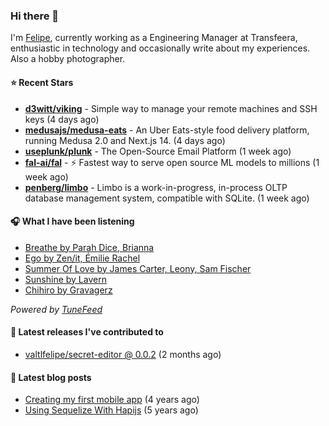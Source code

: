 ### Hi there 👋

I'm [Felipe](https://felipevm.com), currently working as a Engineering Manager at Transfeera, enthusiastic in technology and occasionally write about my experiences. Also a hobby photographer.

#### ⭐ Recent Stars
- **[d3witt/viking](https://github.com/d3witt/viking)** - Simple way to manage your remote machines and SSH keys (4 days ago)
- **[medusajs/medusa-eats](https://github.com/medusajs/medusa-eats)** - An Uber Eats-style food delivery platform, running Medusa 2.0 and Next.js 14. (4 days ago)
- **[useplunk/plunk](https://github.com/useplunk/plunk)** - The Open-Source Email Platform (1 week ago)
- **[fal-ai/fal](https://github.com/fal-ai/fal)** - ⚡ Fastest way to serve open source ML models to millions (1 week ago)
- **[penberg/limbo](https://github.com/penberg/limbo)** - Limbo is a work-in-progress, in-process OLTP database management system, compatible with SQLite. (1 week ago)

#### 🎧 What I have been listening
- [Breathe by Parah Dice, Brianna](https://open.spotify.com/track/0cD9Wkmru9qmxuTAVq8CCM)
- [Ego by Zen/it, Émilie Rachel](https://open.spotify.com/track/52ZTpjnpobRs2I8i3Tax1p)
- [Summer Of Love by James Carter, Leony, Sam Fischer](https://open.spotify.com/track/3HL3TJezSH1S7e1daqWb7g)
- [Sunshine by Lavern](https://open.spotify.com/track/66BDXKHZOvvz4CwZovEMwH)
- [Chihiro by Gravagerz](https://open.spotify.com/track/1antlMwNpOAXeUcIAx8FPB)

_Powered by [TuneFeed](https://tunefeed.app?ref=valtlfelipe-gh-profile)_ 

#### 🚀 Latest releases I've contributed to


- [valtlfelipe/secret-editor @ 0.0.2](https://github.com/valtlfelipe/secret-editor/releases/tag/0.0.2) (2 months ago)

#### 📄 Latest blog posts
- [Creating my first mobile app](https://felipevm.com/posts/creating-my-first-mobile-app/) (4 years ago)
- [Using Sequelize With Hapijs](https://felipevm.com/posts/using-sequelize-with-hapijs/) (5 years ago)
